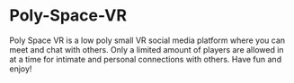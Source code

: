 # Poly-Space-VR

Poly Space VR is a low poly small VR social media platform where you can meet and chat with others.  Only a limited amount of players are allowed in at a time for intimate and personal connections with others. Have fun and enjoy! 
